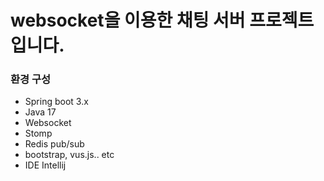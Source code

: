 # websocket을 이용한 채팅 서버 프로젝트입니다.

### 환경 구성
- Spring boot 3.x
- Java 17
- Websocket
- Stomp
- Redis pub/sub
- bootstrap, vus.js.. etc
- IDE Intellij
